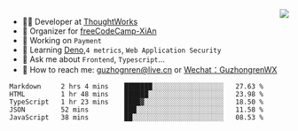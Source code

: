 <img align="right" src="https://github-readme-stats.vercel.app/api?username=guzhongren&show_icons=true&icon_color=805AD5&text_color=000&bg_color=ffffff&hide_title=true" />

- 👨‍💻  Developer at [ThoughtWorks](https://thoughtworks.com)
- 🏢 Organizer for [freeCodeCamp-XiAn](https://github.com/orgs/freeCodeCamp-XiAn)
- 🔭 Working on `Payment`
- 🌱 Learning [Deno](https://deno.land/),`4 metrics`,  `Web Application Security`
- 💬 Ask me about `Frontend`, `Typescript`...
- 🔎 How to reach me: [guzhognren@live.cn](guzhognren@live.cn) or [Wechat：GuzhongrenWX]()

<!--START_SECTION:waka-->
```text
Markdown     2 hrs 4 mins    ███████░░░░░░░░░░░░░░░░░░   27.63 % 
HTML         1 hr 48 mins    ██████░░░░░░░░░░░░░░░░░░░   23.98 % 
TypeScript   1 hr 23 mins    ████▓░░░░░░░░░░░░░░░░░░░░   18.50 % 
JSON         52 mins         ███░░░░░░░░░░░░░░░░░░░░░░   11.58 % 
JavaScript   38 mins         ██░░░░░░░░░░░░░░░░░░░░░░░   08.53 % 
```
<!--END_SECTION:waka-->

